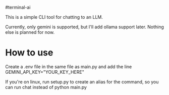 #terminal-ai

This is a simple CLI tool for chatting to an LLM.

Currently, only gemini is supported, but I'll add ollama support later. Nothing else is planned for now.

# How to use

Create a .env file in the same file as main.py and add the line
GEMINI_API_KEY="YOUR_KEY_HERE"

If you're on linux, run setup.py to create an alias for the command, so you can run chat <command> instead of
python main.py <command>

